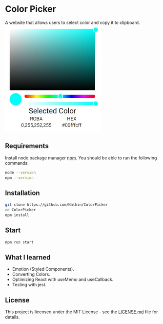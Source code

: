 # Color Picker

A website that allows users to select color and copy it to clipboard.
![screen](https://github.com/Nalhin/ColorPicker/blob/master/showcase/ColorPicker.JPG)

## Requirements

Install node package manager [npm](https://www.npmjs.com/).
You should be able to run the following commands.

```bash
node --version
npm --version
```

## Installation

```bash
git clone https://github.com/Nalhin/ColorPicker
cd ColorPicker
npm install
```

##  Start

```bash
npm run start
```

## What I learned

- Emotion (Styled Components).
- Converting Colors.
- Optimizing React with useMemo and useCallback.
- Testing with jest.


## License

This project is licensed under the MIT License - see the [LICENSE.md](LICENSE.md) file for details.
